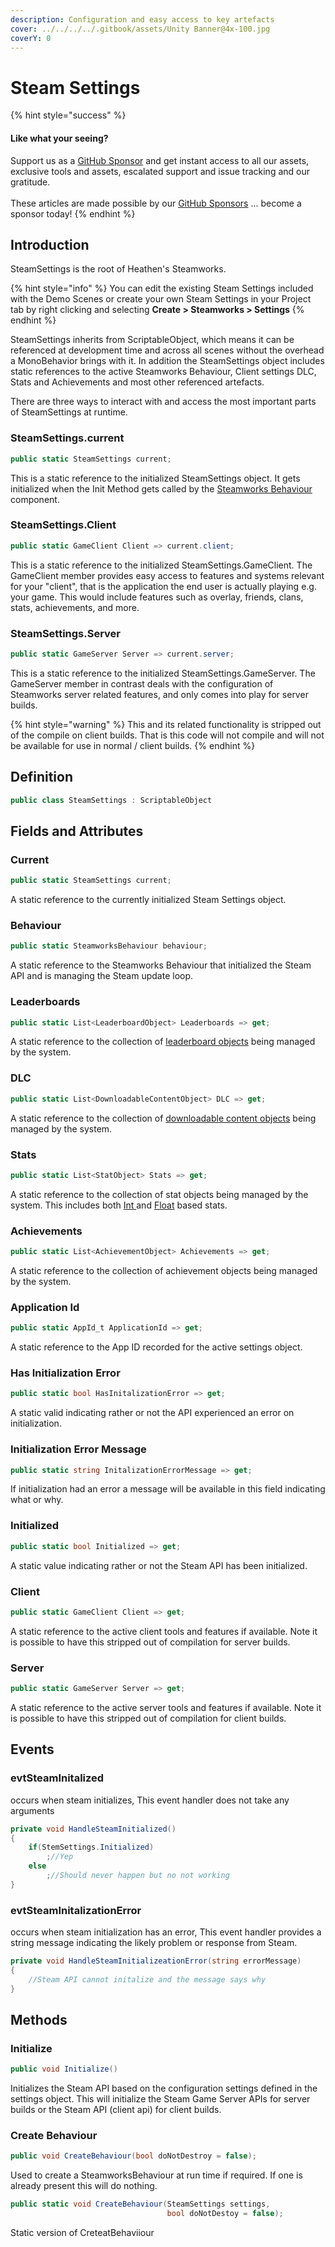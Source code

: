 ```yaml
---
description: Configuration and easy access to key artefacts
cover: ../../../../.gitbook/assets/Unity Banner@4x-100.jpg
coverY: 0
---
```


# Steam Settings

{% hint style="success" %}
#### Like what your seeing?

Support us as a [GitHub Sponsor](../../../../become-a-sponsor/) and get instant access to all our assets, exclusive tools and assets, escalated support and issue tracking and our gratitude.\
\
These articles are made possible by our [GitHub Sponsors](../../../../become-a-sponsor/) ... become a sponsor today!
{% endhint %}

## Introduction

SteamSettings is the root of Heathen's Steamworks.

{% hint style="info" %}
You can edit the existing Steam Settings included with the Demo Scenes or create your own Steam Settings in your Project tab by right clicking and selecting **Create > Steamworks > Settings**
{% endhint %}

SteamSettings inherits from ScriptableObject, which means it can be referenced at development time and across all scenes without the overhead a MonoBehavior brings with it. In addition the SteamSettings object includes static references to the active Steamworks Behaviour, Client settings DLC, Stats and Achievements and most other referenced artefacts.

There are three ways to interact with and access the most important parts of SteamSettings at runtime.&#x20;

### SteamSettings.current

```csharp
public static SteamSettings current;
```

This is a static reference to the initialized SteamSettings object. It gets initialized when the Init Method gets called by the [Steamworks Behaviour](broken-reference) component.

### SteamSettings.Client

```csharp
public static GameClient Client => current.client;
```

This is a static reference to the initialized SteamSettings.GameClient. The GameClient member provides easy access to features and systems relevant for your "client", that is the application the end user is actually playing e.g. your game. This would include features such as overlay, friends, clans, stats, achievements, and more.

### SteamSettings.Server

```csharp
public static GameServer Server => current.server;
```

This is a static reference to the initialized SteamSettings.GameServer. The GameServer member in contrast deals with the configuration of Steamworks server related features, and only comes into play for server builds.

{% hint style="warning" %}
This and its related functionality is stripped out of the compile on client builds. That is this code will not compile and will not be available for use in normal / client builds.
{% endhint %}

## Definition

```csharp
public class SteamSettings : ScriptableObject
```

## Fields and Attributes

### Current

```csharp
public static SteamSettings current;
```

A static reference to the currently initialized Steam Settings object.

### Behaviour

```csharp
public static SteamworksBehaviour behaviour;
```

A static reference to the Steamworks Behaviour that initialized the Steam API and is managing the Steam update loop.

### Leaderboards

```csharp
public static List<LeaderboardObject> Leaderboards => get;
```

A static reference to the collection of [leaderboard objects](../leaderboard-object.md) being managed by the system.

### DLC

```csharp
public static List<DownloadableContentObject> DLC => get;
```

A static reference to the collection of [downloadable content objects](../downloadable-content-object.md) being managed by the system.

### Stats

```csharp
public static List<StatObject> Stats => get;
```

A static reference to the collection of stat objects being managed by the system. This includes both [Int ](../int-stat.md)and [Float](../float-stat.md) based stats.

### Achievements

```csharp
public static List<AchievementObject> Achievements => get;
```

A static reference to the collection of achievement objects being managed by the system.

### Application Id

```csharp
public static AppId_t ApplicationId => get;
```

A static reference to the App ID recorded for the active settings object.

### Has Initialization Error

```csharp
public static bool HasInitalizationError => get;
```

A static valid indicating rather or not the API experienced an error on initialization.

### Initialization Error Message

```csharp
public static string InitalizationErrorMessage => get;
```

If initialization had an error a message will be available in this field indicating what or why.

### Initialized

```csharp
public static bool Initialized => get;
```

A static value indicating rather or not the Steam API has been initialized.

### Client

```csharp
public static GameClient Client => get;
```

A static reference to the active client tools and features if available. Note it is possible to have this stripped out of compilation for server builds.

### Server

```csharp
public static GameServer Server => get;
```

A static reference to the active server tools and features if available. Note it is possible to have this stripped out of compilation for client builds.

## Events

### evtSteamInitalized

occurs when steam initializes, This event handler does not take any arguments

```csharp
private void HandleSteamInitialized()
{
    if(StemSettings.Initialized)
        ;//Yep
    else
        ;//Should never happen but no not working
}
```

### evtSteamInitalizationError

occurs when steam initialization has an error, This event handler provides a string message indicating the likely problem or response from Steam.

```csharp
private void HandleSteamInitializeationError(string errorMessage)
{
    //Steam API cannot initalize and the message says why
}
```

## Methods

### Initialize

```csharp
public void Initialize()
```

Initializes the Steam API based on the configuration settings defined in the settings object. This will initialize the Steam Game Server APIs for server builds or the Steam API (client api) for client builds.

### Create Behaviour

```csharp
public void CreateBehaviour(bool doNotDestroy = false);
```

Used to create a SteamworksBehaviour at run time if required. If one is already present this will do nothing.

```csharp
public static void CreateBehaviour(SteamSettings settings,
                                   bool doNotDestoy = false);
```

Static version of CreteatBehaviiour
